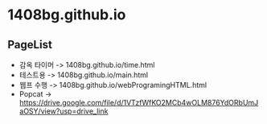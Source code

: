 # 1408bg.github.io
## PageList
- 감옥 타이머 -> 1408bg.github.io/time.html
- 테스트용 -> 1408bg.github.io/main.html
- 웹프 수행 -> 1408bg.github.io/webProgramingHTML.html
- Popcat -> https://drive.google.com/file/d/1VTzfWfKO2MCb4wOLM876YdORbUmJaOSY/view?usp=drive_link
